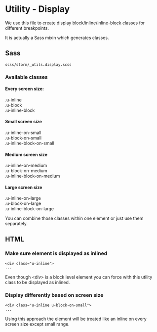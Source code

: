 #  Utility - Display 

We use this file to create display block/inline/inline-block classes for different breakpoints.

It is actually a Sass mixin which generates classes.

## Sass

``` 
scss/storm/_utils.display.scss
```

### Available classes

#### Every screen size:

.u-inline  
.u-block  
.u-inline-block

#### Small screen size

.u-inline-on-small  
.u-block-on-small  
.u-inline-block-on-small

#### Medium screen size

.u-inline-on-medium  
.u-block-on-medium  
.u-inline-block-on-medium

#### Large screen size

.u-inline-on-large  
.u-block-on-large  
.u-inline-block-on-large

You can combine those classes within one element or just use them separately. 

## HTML

### Make sure element is displayed as inlined

``` 
<div class="u-inline">
...

```

Even though \<div\> is a block level element you can force with this utility class to be displayed as inlined.

### Display differently based on screen size

``` 
<div class="u-inline u-block-on-small">
...

```

Using this approach the element will be treated like an inline on every screen size except small range.
